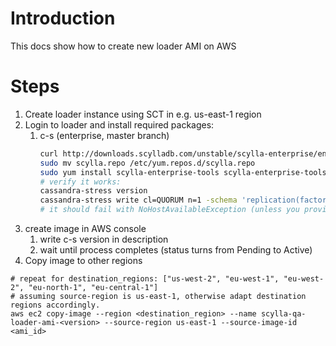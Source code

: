 # Introduction
This docs show how to create new loader AMI on AWS

# Steps
1. Create loader instance using SCT in e.g. us-east-1 region
1. Login to loader and install required packages:
    1. c-s (enterprise, master branch)
        ```bash
        curl http://downloads.scylladb.com/unstable/scylla-enterprise/enterprise/rpm/centos/latest/scylla.repo -o scylla.repo
        sudo mv scylla.repo /etc/yum.repos.d/scylla.repo
        sudo yum install scylla-enterprise-tools scylla-enterprise-tools-core -y
        # verify it works:
        cassandra-stress version
        cassandra-stress write cl=QUORUM n=1 -schema 'replication(factor=1) compaction(strategy=IncrementalCompactionStrategy)' -mode cql3 native -rate threads=1 -pop seq=1..1
        # it should fail with NoHostAvailableException (unless you provide valid node)
        ```
2. create image in AWS console
    1. write c-s version in description
    2. wait until process completes (status turns from Pending to Active)
3. Copy image to other regions

```
# repeat for destination_regions: ["us-west-2", "eu-west-1", "eu-west-2", "eu-north-1", "eu-central-1"]
# assuming source-region is us-east-1, otherwise adapt destination regions accordingly.
aws ec2 copy-image --region <destination_region> --name scylla-qa-loader-ami-<version> --source-region us-east-1 --source-image-id <ami_id>
```
